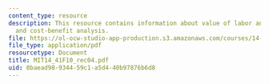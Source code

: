 ```yaml
---
content_type: resource
description: This resource contains information about value of labor and leisure hours,
  and cost-benefit analysis.
file: https://ol-ocw-studio-app-production.s3.amazonaws.com/courses/14-41-public-finance-and-public-policy-fall-2010/0baead98934459c1a5d440b97876b6d8_MIT14_41F10_rec04.pdf
file_type: application/pdf
resourcetype: Document
title: MIT14_41F10_rec04.pdf
uid: 0baead98-9344-59c1-a5d4-40b97876b6d8
---
```

